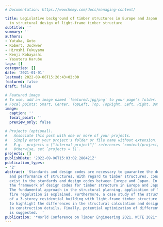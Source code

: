 ```yaml
---
# Documentation: https://wowchemy.com/docs/managing-content/

title: Legislative background of timber structures in Europe and Japan - Case study
  in structural design of light-frame timber structure
subtitle: ''
summary: ''
authors:
- Yutaka, Goto
- Robert, Jockwer
- Hiroshi Fukuyama
- Kenji Kobayashi
- Yasuteru Karube
tags: []
categories: []
date: '2021-01-01'
lastmod: 2022-09-06T15:20:43+02:00
featured: false
draft: false

# Featured image
# To use, add an image named `featured.jpg/png` to your page's folder.
# Focal points: Smart, Center, TopLeft, Top, TopRight, Left, Right, BottomLeft, Bottom, BottomRight.
image:
  caption: ''
  focal_point: ''
  preview_only: false

# Projects (optional).
#   Associate this post with one or more of your projects.
#   Simply enter your project's folder or file name without extension.
#   E.g. `projects = ["internal-project"]` references `content/project/deep-learning/index.md`.
#   Otherwise, set `projects = []`.
projects: []
publishDate: '2022-09-06T15:03:02.288421Z'
publication_types:
- '2'
abstract: 'Standards and design codes are necessary to guarantee the desired safety
  and performance of structures. With regard to timber structures, considerable differences
  exist in the standards and design codes between Europe and Japan. In this contribution
  the framework of design codes for timber structure in Europe and Japan is compared.
  The fundamental approach in the structural planning, application of load and associated
  fire regulation is explained. Furthermore, a case study of the structural design
  of a 3-storey residential building with light-frame timber structure is performed
  to highlight the differences in the structural calculation and design approaches
  in construction details. Finally, potential optimization of different standards
  is suggested.  '
publication: '*World Conference on Timber Engineering 2021, WCTE 2021*'
---
```

